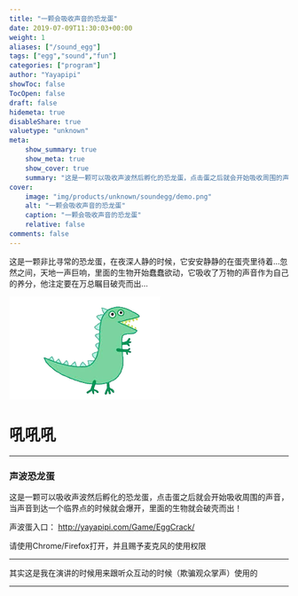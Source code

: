 ```yaml
---
title: "一颗会吸收声音的恐龙蛋"
date: 2019-07-09T11:30:03+00:00
weight: 1
aliases: ["/sound_egg"]
tags: ["egg","sound","fun"]
categories: ["program"]
author: "Yayapipi"
showToc: false
TocOpen: false
draft: false
hidemeta: true
disableShare: true
valuetype: "unknown"
meta:
    show_summary: true
    show_meta: true
    show_cover: true
    summary: "这是一颗可以吸收声波然后孵化的恐龙蛋，点击蛋之后就会开始吸收周围的声音，当声音到达一个临界点的时候就会爆开，里面的生物就会破壳而出！"
cover:
    image: "img/products/unknown/soundegg/demo.png"
    alt: "一颗会吸收声音的恐龙蛋"
    caption: "一颗会吸收声音的恐龙蛋"
    relative: false
comments: false
---
```

这是一颗非比寻常的恐龙蛋，在夜深人静的时候，它安安静静的在蛋壳里待着…忽然之间，天地一声巨响，里面的生物开始蠢蠢欲动，它吸收了万物的声音作为自己的养分，他注定要在万总瞩目破壳而出…

![1](/img/products/unknown/soundegg/7.png)	
# 吼吼吼
---

### 声波恐龙蛋
这是一颗可以吸收声波然后孵化的恐龙蛋，点击蛋之后就会开始吸收周围的声音，当声音到达一个临界点的时候就会爆开，里面的生物就会破壳而出！

声波蛋入口： http://yayapipi.com/Game/EggCrack/

请使用Chrome/Firefox打开，并且赐予麦克风的使用权限

---

其实这是我在演讲的时候用来跟听众互动的时候（欺骗观众掌声）使用的

---
